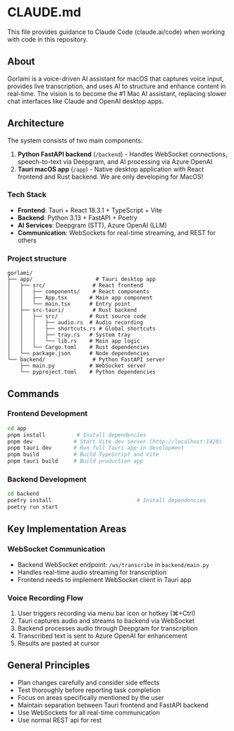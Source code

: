 # CLAUDE.md

This file provides guidance to Claude Code (claude.ai/code) when working with code in this repository.

## About
Gorlami is a voice-driven AI assistant for macOS that captures voice input, provides live transcription, and uses AI to structure and enhance content in real-time. The vision is to become the #1 Mac AI assistant, replacing slower chat interfaces like Claude and OpenAI desktop apps.

## Architecture
The system consists of two main components:

1. **Python FastAPI backend** (`/backend`) - Handles WebSocket connections, speech-to-text via Deepgram, and AI processing via Azure OpenAI
2. **Tauri macOS app** (`/app`) - Native desktop application with React frontend and Rust backend. We are only developing for MacOS!

### Tech Stack
- **Frontend**: Tauri + React 18.3.1 + TypeScript + Vite
- **Backend**: Python 3.13 + FastAPI + Poetry
- **AI Services**: Deepgram (STT), Azure OpenAI (LLM)
- **Communication**: WebSockets for real-time streaming, and REST for others

### Project structure
```
gorlami/
├── app/                    # Tauri desktop app
│   ├── src/               # React frontend
│   │   ├── components/    # React components
│   │   ├── App.tsx       # Main app component
│   │   └── main.tsx      # Entry point
│   ├── src-tauri/         # Rust backend
│   │   ├── src/          # Rust source code
│   │   │   ├── audio.rs  # Audio recording
│   │   │   ├── shortcuts.rs # Global shortcuts
│   │   │   ├── tray.rs   # System tray
│   │   │   └── lib.rs    # Main app logic
│   │   └── Cargo.toml    # Rust dependencies
│   └── package.json      # Node dependencies
└── backend/               # Python FastAPI server
    ├── main.py           # WebSocket server
    └── pyproject.toml    # Python dependencies
```

## Commands

### Frontend Development
```bash
cd app
pnpm install          # Install dependencies
pnpm dev             # Start Vite dev server (http://localhost:1420)
pnpm tauri dev       # Run full Tauri app in development
pnpm build           # Build TypeScript and Vite
pnpm tauri build     # Build production app
```

### Backend Development
```bash
cd backend
poetry install                           # Install dependencies
poetry run start
```

## Key Implementation Areas

### WebSocket Communication
- Backend WebSocket endpoint: `/ws/transcribe` in `backend/main.py`
- Handles real-time audio streaming for transcription
- Frontend needs to implement WebSocket client in Tauri app

### Voice Recording Flow
1. User triggers recording via menu bar icon or hotkey (⌘+Ctrl)
2. Tauri captures audio and streams to backend via WebSocket
3. Backend processes audio through Deepgram for transcription
4. Transcribed text is sent to Azure OpenAI for enhancement
5. Results are pasted at cursor

## General Principles
- Plan changes carefully and consider side effects
- Test thoroughly before reporting task completion
- Focus on areas specifically mentioned by the user
- Maintain separation between Tauri frontend and FastAPI backend
- Use WebSockets for all real-time communication
- Use normal REST api for rest